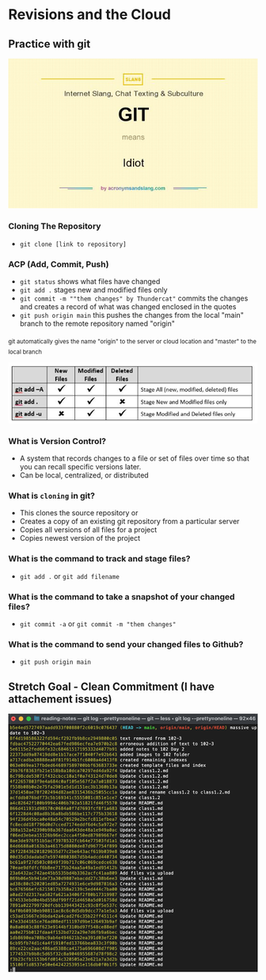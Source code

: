 # Revisions and the Cloud

## Practice with git
<img src="./gidiot.jpeg" alt="(reference)[http://acronymsandslang.com/definition/6938862/GIT-meaning.html]">

### Cloning The Repository
- `git clone [link to repository]`

### ACP (Add, Commit, Push)

- `git status` shows what files have changed
- `git add .` stages new and modified files only
- `git commit -m ""them changes" by Thundercat"` commits the changes and creates a record of what was changed enclosed in the quotes
- `git push origin main` this pushes the changes from the local "main" branch to the remote repository named "origin"

<sub>git automatically gives the name "origin" to the server or cloud location and "master" to the local branch</sub>

<img src="./git table.jpeg" alt="(reference)[https://stackoverflow.com/questions/26042390/git-add-asterisk-vs-git-add-period]">

### What is Version Control?
- A system that records changes to a file or set of files over time so that you can recall specific versions later.
- Can be local, centralized, or distributed

### What is `cloning` in git?
- This clones the source repository
or
- Creates a copy of an existing git repository from a particular server
- Copies all versions of all files for a project
- Copies newest version of the project

### What is the command to track and stage files?
- `git add .` or `git add filename`

### What is the command to take a snapshot of your changed files?
- `git commit -a` or `git commit -m "them changes"`

### What is the command to send your changed files to Github?
- `git push origin main`

## Stretch Goal - Clean Commitment (I have attachement issues)

<img src="./commitmessages.png" alt="here are the clean commitment messages">


